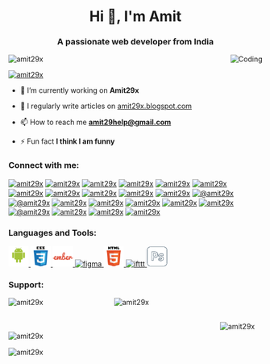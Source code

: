 <h1 align="center">Hi 👋, I'm Amit</h1>
<h3 align="center">A passionate web developer from India</h3>
<img align="right" alt="Coding" width+400" src"https://media4.giphy.com/media/v1.Y2lkPTc5MGI3NjExdWZ3ajFhNmFwcHkzeDdxNnQwY3A3bmIxdzE3Z2JoN3Bkbmg2c3dseiZlcD12MV9pbnRlcm5hbF9naWZfYnlfaWQmY3Q9Zw/RbDKaczqWovIugyJmW/giphy.webp">
<p align="left"> <img src="https://komarev.com/ghpvc/?username=amit29x&label=Profile%20views&color=0e75b6&style=flat" alt="amit29x" /> </p>

<p align="left"> <a href="https://twitter.com/amit29x" target="blank"><img src="https://img.shields.io/twitter/follow/amit29x?logo=twitter&style=for-the-badge" alt="amit29x" /></a> </p>

- 🔭 I’m currently working on **Amit29x**

- 📝 I regularly write articles on [amit29x.blogspot.com](amit29x.blogspot.com)

- 📫 How to reach me **amit29help@gmail.com**

- ⚡ Fun fact **I think I am funny**

<h3 align="left">Connect with me:</h3>
<p align="left">
<a href="https://codepen.io/amit29x" target="blank"><img align="center" src="https://raw.githubusercontent.com/rahuldkjain/github-profile-readme-generator/master/src/images/icons/Social/codepen.svg" alt="amit29x" height="30" width="40" /></a>
<a href="https://dev.to/amit29x" target="blank"><img align="center" src="https://raw.githubusercontent.com/rahuldkjain/github-profile-readme-generator/master/src/images/icons/Social/devto.svg" alt="amit29x" height="30" width="40" /></a>
<a href="https://twitter.com/amit29x" target="blank"><img align="center" src="https://raw.githubusercontent.com/rahuldkjain/github-profile-readme-generator/master/src/images/icons/Social/twitter.svg" alt="amit29x" height="30" width="40" /></a>
<a href="https://linkedin.com/in/amit29x" target="blank"><img align="center" src="https://raw.githubusercontent.com/rahuldkjain/github-profile-readme-generator/master/src/images/icons/Social/linked-in-alt.svg" alt="amit29x" height="30" width="40" /></a>
<a href="https://stackoverflow.com/users/amit29x" target="blank"><img align="center" src="https://raw.githubusercontent.com/rahuldkjain/github-profile-readme-generator/master/src/images/icons/Social/stack-overflow.svg" alt="amit29x" height="30" width="40" /></a>
<a href="https://codesandbox.com/amit29x" target="blank"><img align="center" src="https://raw.githubusercontent.com/rahuldkjain/github-profile-readme-generator/master/src/images/icons/Social/codesandbox.svg" alt="amit29x" height="30" width="40" /></a>
<a href="https://kaggle.com/amit29x" target="blank"><img align="center" src="https://raw.githubusercontent.com/rahuldkjain/github-profile-readme-generator/master/src/images/icons/Social/kaggle.svg" alt="amit29x" height="30" width="40" /></a>
<a href="https://fb.com/amit29x" target="blank"><img align="center" src="https://raw.githubusercontent.com/rahuldkjain/github-profile-readme-generator/master/src/images/icons/Social/facebook.svg" alt="amit29x" height="30" width="40" /></a>
<a href="https://instagram.com/amit29x" target="blank"><img align="center" src="https://raw.githubusercontent.com/rahuldkjain/github-profile-readme-generator/master/src/images/icons/Social/instagram.svg" alt="amit29x" height="30" width="40" /></a>
<a href="https://dribbble.com/amit29x" target="blank"><img align="center" src="https://raw.githubusercontent.com/rahuldkjain/github-profile-readme-generator/master/src/images/icons/Social/dribbble.svg" alt="amit29x" height="30" width="40" /></a>
<a href="https://www.behance.net/amit29x" target="blank"><img align="center" src="https://raw.githubusercontent.com/rahuldkjain/github-profile-readme-generator/master/src/images/icons/Social/behance.svg" alt="amit29x" height="30" width="40" /></a>
<a href="https://hashnode.com/@amit29x" target="blank"><img align="center" src="https://raw.githubusercontent.com/rahuldkjain/github-profile-readme-generator/master/src/images/icons/Social/hashnode.svg" alt="@amit29x" height="30" width="40" /></a>
<a href="https://medium.com/@amit29x" target="blank"><img align="center" src="https://raw.githubusercontent.com/rahuldkjain/github-profile-readme-generator/master/src/images/icons/Social/medium.svg" alt="@amit29x" height="30" width="40" /></a>
<a href="https://www.youtube.com/c/amit29x" target="blank"><img align="center" src="https://raw.githubusercontent.com/rahuldkjain/github-profile-readme-generator/master/src/images/icons/Social/youtube.svg" alt="amit29x" height="30" width="40" /></a>
<a href="https://www.codechef.com/users/amit29x" target="blank"><img align="center" src="https://cdn.jsdelivr.net/npm/simple-icons@3.1.0/icons/codechef.svg" alt="amit29x" height="30" width="40" /></a>
<a href="https://www.hackerrank.com/amit29x" target="blank"><img align="center" src="https://raw.githubusercontent.com/rahuldkjain/github-profile-readme-generator/master/src/images/icons/Social/hackerrank.svg" alt="amit29x" height="30" width="40" /></a>
<a href="https://codeforces.com/profile/amit29x" target="blank"><img align="center" src="https://raw.githubusercontent.com/rahuldkjain/github-profile-readme-generator/master/src/images/icons/Social/codeforces.svg" alt="amit29x" height="30" width="40" /></a>
<a href="https://www.leetcode.com/amit29x" target="blank"><img align="center" src="https://raw.githubusercontent.com/rahuldkjain/github-profile-readme-generator/master/src/images/icons/Social/leet-code.svg" alt="amit29x" height="30" width="40" /></a>
<a href="https://www.hackerearth.com/@amit29x" target="blank"><img align="center" src="https://raw.githubusercontent.com/rahuldkjain/github-profile-readme-generator/master/src/images/icons/Social/hackerearth.svg" alt="@amit29x" height="30" width="40" /></a>
<a href="https://auth.geeksforgeeks.org/user/amit29x" target="blank"><img align="center" src="https://raw.githubusercontent.com/rahuldkjain/github-profile-readme-generator/master/src/images/icons/Social/geeks-for-geeks.svg" alt="amit29x" height="30" width="40" /></a>
<a href="https://www.topcoder.com/members/amit29x" target="blank"><img align="center" src="https://raw.githubusercontent.com/rahuldkjain/github-profile-readme-generator/master/src/images/icons/Social/topcoder.svg" alt="amit29x" height="30" width="40" /></a>
<a href="/amit29x" target="blank"><img align="center" src="https://raw.githubusercontent.com/rahuldkjain/github-profile-readme-generator/master/src/images/icons/Social/rss.svg" alt="amit29x" height="30" width="40" /></a>
</p>

<h3 align="left">Languages and Tools:</h3>
<p align="left"> <a href="https://developer.android.com" target="_blank" rel="noreferrer"> <img src="https://raw.githubusercontent.com/devicons/devicon/master/icons/android/android-original-wordmark.svg" alt="android" width="40" height="40"/> </a> <a href="https://www.w3schools.com/css/" target="_blank" rel="noreferrer"> <img src="https://raw.githubusercontent.com/devicons/devicon/master/icons/css3/css3-original-wordmark.svg" alt="css3" width="40" height="40"/> </a> <a href="https://emberjs.com/" target="_blank" rel="noreferrer"> <img src="https://raw.githubusercontent.com/devicons/devicon/master/icons/ember/ember-original-wordmark.svg" alt="ember" width="40" height="40"/> </a> <a href="https://www.figma.com/" target="_blank" rel="noreferrer"> <img src="https://www.vectorlogo.zone/logos/figma/figma-icon.svg" alt="figma" width="40" height="40"/> </a> <a href="https://www.w3.org/html/" target="_blank" rel="noreferrer"> <img src="https://raw.githubusercontent.com/devicons/devicon/master/icons/html5/html5-original-wordmark.svg" alt="html5" width="40" height="40"/> </a> <a href="https://ifttt.com/" target="_blank" rel="noreferrer"> <img src="https://www.vectorlogo.zone/logos/ifttt/ifttt-ar21.svg" alt="ifttt" width="40" height="40"/> </a> <a href="https://www.photoshop.com/en" target="_blank" rel="noreferrer"> <img src="https://raw.githubusercontent.com/devicons/devicon/master/icons/photoshop/photoshop-line.svg" alt="photoshop" width="40" height="40"/> </a> </p>

<h3 align="left">Support:</h3>
<p><a href="https://www.buymeacoffee.com/amit29x"> <img align="left" src="https://cdn.buymeacoffee.com/buttons/v2/default-yellow.png" height="50" width="210" alt="amit29x" /></a><a href="https://ko-fi.com/amit29x"> <img align="left" src="https://cdn.ko-fi.com/cdn/kofi3.png?v=3" height="50" width="210" alt="amit29x" /></a></p><br><br>

<p><img align="left" src="https://github-readme-stats.vercel.app/api/top-langs?username=amit29x&show_icons=true&locale=en&layout=compact" alt="amit29x" /></p>

<p>&nbsp;<img align="center" src="https://github-readme-stats.vercel.app/api?username=amit29x&show_icons=true&locale=en" alt="amit29x" /></p>

<p><img align="center" src="https://github-readme-streak-stats.herokuapp.com/?user=amit29x&" alt="amit29x" /></p>

